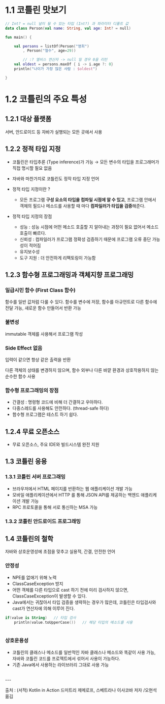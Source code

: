# 1.1 코틀린 맛보기

```kotlin
// Int? = null 널이 될 수 있는 타입 (Int?) 과 파라미터 디폴트 값
data class Person(val name: String, val age: Int? = null)

fun main() {

    val persons = listOf(Person("영희")
        , Person("철수", age=29))

		// :? 엘비스 연산자 -> null 일 경우 0을 리턴 
    val oldest = persons.maxOf { i -> i.age ?: 0}
    println("나이가 가장 많은 사람 : $oldest")

}
```

# 1.2 코틀린의 주요 특성

## 1.2.1 대상 플랫폼

서버, 안드로이드 등 자바가 실행되는 모든 곳에서 사용

## 1.2.2 정적 타입 지정

- 코틀린은 타입추론 (Type inference)가 가능 → 모든 변수의 타입을 프로그래머가 직접 명시할 필요 없음
- 자바와 마찬가지로  코틀린도 정작 타입 지정 언어
- 정적 타입 지정이란 ?
    - 모든 프로그램 **구성 요소의 타입을 컴파일 시점에 알 수 있고**, 프로그램 안에서 객체의 필드나 메소드를 사용할 때 마다 **컴파일러가 타입을 검증**해준다.
    
- 정적 타입 지정의 장점
    - 성능 : 성능 시점에 어떤 메소드 호출할 지 알아내는 과정이 필요 없어서 메소드 호출이 빠르다.
    - 신뢰성 : 컴파일러가 프로그램 정확성 검증하기 때문에 프로그램 오류 중단 가능성이 적어짐
    - 유지보수성
    - 도구 지원 : 더 안전하게 리팩토링이 가능함
    
## 1.2.3 함수형 프로그래밍과 객체지향 프로그래밍
    
### 일급시민 함수 (First Class 함수)
    
함수를 일반 값처럼 다룰 수 있다. 함수를 변수에 저장, 함수를 아규먼트로 다른 함수에 전달 가능, 새로운 함수 만들어서 반환 가능
    
### 불변성
immutable 객체를 사용해서 프로그램 작성
    
### Side Effect 없음
입력이 같으면 항상 같은 출력을 반환
    
다른 객체의 상태를 변경하지 않으며, 함수 외부나 다른 바깥 환경과 상호작용하지 않는 순수한 함수 사용
    
### 함수형 프로그래밍의 장점
    
- 간결성 : 명령형 코드에 비해 더 간결하고 우아하다.
- 다중스레드를 사용해도 안전하다. (thread-safe 하다)
- 함수형 프로그램은 테스트 하기 쉽다.
    
 

## 1.2.4 무료 오픈소스
    
- 무료 오픈소스, 주요 IDE와 빌드시스템 완전 지원
    
## 1.3 코틀린 응용
    
### 1.3.1 코틀린 서버 프로그래밍
    
- 브라우저에서 HTML 페이지를 반환하는 웹 애플리케이션 개발 가능
- 모바일 애플리케이션에서 HTTP 를 통해 JSON API를 제공하는 백엔드 애플리케이션 개발 가능
- RPC 프로토콜을 통해 서로 통신하는 MSA 가능
    
### 1.3.2 코틀린 안드로이드 프로그래밍
    
## 1.4 코틀린의 철학
    
자바와 상호운영성에 초점을 맞추고 실용적, 간결, 안전한 언어
    
### 안정성
    
- NPE를 없애기 위해 노력
- ClassCaseException 방지
- 어떤 객체를 다른 타입으로 cast 하기 전에 미리 검사하지 않으면, ClassCaseException이 발생할 수 있다.
- Java에서는 귀찮아서 타입 검증을 생략하는 경우가 많은데, 코틀린은 타입검사와 cast가 연산자에 의해 이루어 진다.
        
```kotlin
if(value is String)   // 타입 검사
	println(value.toUpperCase())   // 해당 타입의 메소드를 사용
        
```
        
    
### 상호운용성
    
- 코틀린의 클래스나 메소드를 일반적인 자바 클래스나 메소드와 똑같이 사용 가능, 자바와 코틀린 코드를 프로젝트에서 섞어서 사용이 가능하다.
- 기존 Java에서 사용하는 라이브러리 그대로 사용 가능
    
    


</br>
---

출처 : (서적) Kotlin in Action 드미트리 제메로프, 스베트라나 이사코바 저자 /오현석 옮김
